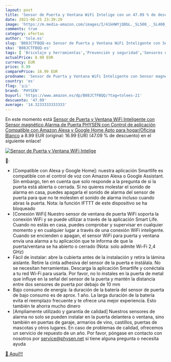 ```yaml
---
layout: post
title: 'Sensor de Puerta y Ventana WiFi Intelige con un 47.09 % de descuento'
date: 2021-06-25 23:39:29
image: 'https://m.media-amazon.com/images/I/41kHWYjQ8bL._SL500_._SL400_.jpg'
comments: true
category: ofertas
author: 'tole.es'
slug: 'B08JCTFBQQ-es Sensor de Puerta y Ventana WiFi Inteligente con Sensor...'
sku: 'B08JCTFBQQ-es'
tags: [ 'Bricolaje y herramientas','Prevención y seguridad','Sensores de puertas y ventanas','Sistemas de seguridad para el hogar','alexa','google','home','physen', ]
actualPrice: 8.99 EUR
currency: EUR
price: 8.99
comparePrice: 16.99 EUR
prodname: 'Sensor de Puerta y Ventana WiFi Inteligente con Sensor magnético  Alarma de Puerta PHYSEN con Control de aplicación  Compatible con Amazon Alexa y Google Home  Apto para hogar/Oficina  Blanco'
country: 'es'
flag: '🇪🇸'
brand: 'PHYSEN'
buyurl: 'https://www.amazon.es/dp/B08JCTFBQQ/?tag=tolees-21'
descuento: '47.09'
average: '14.3233333333333'
---
```


En este momento está [Sensor de Puerta y Ventana WiFi Inteligente con Sensor magnético  Alarma de Puerta PHYSEN con Control de aplicación  Compatible con Amazon Alexa y Google Home  Apto para hogar/Oficina  Blanco](https://www.amazon.es/dp/B08JCTFBQQ/?tag=tolees-21) a 8.99 EUR (original: 16.99 EUR) (47.09 %  de descuento) en el siguiente enlace!

[![Sensor de Puerta y Ventana WiFi Intelige](https://m.media-amazon.com/images/I/41kHWYjQ8bL._SL500_._SL400_.jpg)](https://www.amazon.es/dp/B08JCTFBQQ/?tag=tolees-21)

🔎:

- [Compatible con Alexa y Google Home]: nuestra aplicación Smartlife es compatible con el control de voz con Amazon Alexa o Google Assistant. Sin embargo, ten en cuenta que solo responde a la pregunta de si la puerta está abierta o cerrada. Si no quieres molestar el sonido de alarma en casa, puedes apagarla el sonido de alarma del sensor de puerta para que no te molesten el sonido de alarma incluso cuando abras la puerta. Nota: la función IFTTT de este dispositivo se ha bloqueado
- [Conexión WiFi] Nuestro sensor de ventana de puerta WiFi soporta la conexión WiFi y se puede utilizar a través de la aplicación Smart Life. Cuando no estás en casa, puedes comprobar y supervisar en cualquier momento y en cualquier lugar a través de una conexión WiFi inteligente. Cuando se encienden o apagan, el sensor WiFi para puerta y ventana envía una alarma a tu aplicación que te informa de que la puerta/ventana se ha abierto o cerrado (Nota: solo admite Wi-Fi 2,4 GHz)
- Fácil de instalar: abre la cubierta antes de la instalación y retira la lámina aislante. Retire la cinta adhesiva del sensor de la puerta e instálala. No se necesitan herramientas. Descarga la aplicación Smartlife y conéctala a tu red Wi-Fi para usarla. Por favor, no lo instales en la puerta de metal que influye en la señal del sensor de la puerta y mantén la distancia entre dos sensores de puerta por debajo de 10 mm
- Bajo consumo de energía: la duración de la batería del sensor de puerta de bajo consumo es de aprox. 1 año. La larga duración de la batería evita el reemplazo frecuente y te ofrece una mejor experiencia. Esto también te ahorra mucho dinero
- [Ampliamente utilizado y garantía de calidad] Nuestros sensores de alarma no solo se pueden instalar en la puerta delantera o ventana, sino también en puertas de garaje, armarios de vino, castillos, puertas de mascotas y otros lugares. En caso de problemas de calidad, ofrecemos un servicio de repuesto de un año. Por favor, póngase en contacto con nosotros por service@physen.net si tiene alguna pregunta o necesita ayuda

[🛒 Aquí!!!](https://www.amazon.es/dp/B08JCTFBQQ/?tag=tolees-21)
